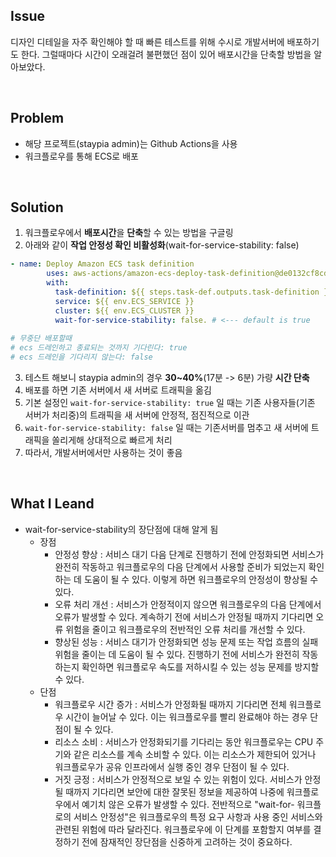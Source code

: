 ## Issue
디자인 디테일을 자주 확인해야 할 때 빠른 테스트를 위해 수시로 개발서버에 배포하기도 한다. 그럴때마다 시간이 오래걸려 불편했던 점이 있어 배포시간을 단축할 방법을 알아보았다.

<br>

## Problem
+ 해당 프로젝트(staypia admin)는 Github Actions을 사용
+ 워크플로우를 통해 ECS로 배포

<br>

## Solution
1. 워크플로우에서 **배포시간**을 **단축**할 수 있는 방법을 구글링
2. 아래와 같이 **작업 안정성 확인 비활성화**(wait-for-service-stability: false)
```yml
- name: Deploy Amazon ECS task definition
        uses: aws-actions/amazon-ecs-deploy-task-definition@de0132cf8cdedb79975c6d42b77eb7ea193cf28e
        with:
          task-definition: ${{ steps.task-def.outputs.task-definition }}
          service: ${{ env.ECS_SERVICE }}
          cluster: ${{ env.ECS_CLUSTER }}
          wait-for-service-stability: false. # <--- default is true
          
# 무중단 배포할때
# ecs 드레인하고 종료되는 것까지 기다린다: true
# ecs 드레인을 기다리지 않는다: false
```
3. 테스트 해보니 staypia admin의 경우 **30~40%**(17분 -> 6분) 가량 **시간 단축**
4. 배포를 하면 기존 서버에서 새 서버로 트래픽을 옮김
5. 기본 설정인 `wait-for-service-stability: true` 일 때는 기존 사용자들(기존 서버가 처리중)의 트래픽을 새 서버에 안정적, 점진적으로 이관
6. `wait-for-service-stability: false` 일 때는 기존서버를 멈추고 새 서버에 트래픽을 쏠리게해 상대적으로 빠르게 처리
7. 따라서, 개발서버에서만 사용하는 것이 좋음

<br>

## What I Leand
+ wait-for-service-stability의 장단점에 대해 알게 됨
  - 장점
    + 안정성 향상 : 서비스 대기 다음 단계로 진행하기 전에 안정화되면 서비스가 완전히 작동하고 워크플로우의 다음 단계에서 사용할 준비가 되었는지 확인하는 데 도움이 될 수 있다. 이렇게 하면 워크플로우의 안정성이 향상될 수 있다.
    + 오류 처리 개선 : 서비스가 안정적이지 않으면 워크플로우의 다음 단계에서 오류가 발생할 수 있다. 계속하기 전에 서비스가 안정될 때까지 기다리면 오류 위험을 줄이고 워크플로우의 전반적인 오류 처리를 개선할 수 있다.
    + 향상된 성능 : 서비스 대기가 안정화되면 성능 문제 또는 작업 흐름의 실패 위험을 줄이는 데 도움이 될 수 있다. 진행하기 전에 서비스가 완전히 작동하는지 확인하면 워크플로우 속도를 저하시킬 수 있는 성능 문제를 방지할 수 있다.
  - 단점
    + 워크플로우 시간 증가 : 서비스가 안정화될 때까지 기다리면 전체 워크플로우 시간이 늘어날 수 있다. 이는 워크플로우를 빨리 완료해야 하는 경우 단점이 될 수 있다.
    + 리소스 소비 : 서비스가 안정화되기를 기다리는 동안 워크플로우는 CPU 주기와 같은 리소스를 계속 소비할 수 있다. 이는 리소스가 제한되어 있거나 워크플로우가 공유 인프라에서 실행 중인 경우 단점이 될 수 있다.
    + 거짓 긍정 : 서비스가 안정적으로 보일 수 있는 위험이 있다. 서비스가 안정될 때까지 기다리면 보안에 대한 잘못된 정보을 제공하여 나중에 워크플로우에서 예기치 않은 오류가 발생할 수 있다.
전반적으로 "wait-for- 워크플로의 서비스 안정성"은 워크플로우의 특정 요구 사항과 사용 중인 서비스와 관련된 위험에 따라 달라진다. 워크플로우에 이 단계를 포함할지 여부를 결정하기 전에 잠재적인 장단점을 신중하게 고려하는 것이 중요하다.
